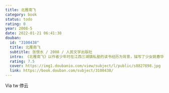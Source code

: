 ```yaml
---
title: 北雁南飞
category: book
status: todo
rating: 0
year: 2008-5
date: 2022-01-21 06:41:38
douban:
  id: "3100438"
  title: 北雁南飞
  subtitle: 张恨水 / 2008 / 人民文学出版社
  intro: 《北雁南飞》以作者少年时在江西三湖镇私塾的读书经历为背景，描写了少女姚春华与少男李晓秋的爱情悲剧，以真挚的感情，细腻的笔法，令人掩卷叹息的情节，以及三湖镇民风、民情、民俗的生动勾画，为我们提供了晓清江南小镇的社会情景以及学堂生活实录，从这些描写中不难寻觅到作家张恨水走过的足迹。
  rating: 7.5
  cover: https://img1.doubanio.com/view/subject/l/public/s8827898.jpg
  link: https://book.douban.com/subject/3100438/
---
```


Via tw 停云
